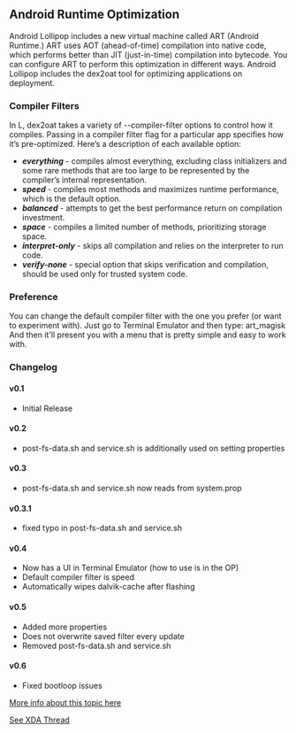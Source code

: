 ## Android Runtime Optimization

Android Lollipop includes a new virtual machine called ART (Android Runtime.) ART uses AOT (ahead-of-time) compilation into native code, which performs better than JIT (just-in-time) compilation into bytecode. You can configure ART to perform this optimization in different ways.
Android Lollipop includes the dex2oat tool for optimizing applications on deployment.

### Compiler Filters

In L, dex2oat takes a variety of --compiler-filter options to control how it compiles. Passing in a compiler filter flag for a particular app specifies how it’s pre-optimized. Here’s a description of each available option:

 * **_everything_** - compiles almost everything, excluding class initializers and some rare methods that are too large to be represented by the compiler’s internal representation.
 * **_speed_** - compiles most methods and maximizes runtime performance, which is the default option.
 * **_balanced_** - attempts to get the best performance return on compilation investment.
 * **_space_** - compiles a limited number of methods, prioritizing storage space.
 * **_interpret-only_** - skips all compilation and relies on the interpreter to run code.
 * **_verify-none_** - special option that skips verification and compilation, should be used only for trusted system code.

### Preference

You can change the default compiler filter with the one you prefer (or want to experiment with).
Just go to Terminal Emulator and then type:
	art_magisk
And then it'll present you with a menu that is pretty simple and easy to work with.

### Changelog
#### v0.1 
* Initial Release
#### v0.2 
* post-fs-data.sh and service.sh is additionally used on setting properties
#### v0.3 
* post-fs-data.sh and service.sh now reads from system.prop
#### v0.3.1 
* fixed typo in post-fs-data.sh and service.sh
#### v0.4 
* Now has a UI in Terminal Emulator (how to use is in the OP)
* Default compiler filter is speed
* Automatically wipes dalvik-cache after flashing
#### v0.5 
* Added more properties
* Does not overwrite saved filter every update
* Removed post-fs-data.sh and service.sh
#### v0.6 
* Fixed bootloop issues


[More info about this topic here](https://source.android.com/devices/tech/dalvik/configure)

[See XDA Thread](https://forum.xda-developers.com/apps/magisk/module-android-runtime-optimization-t3596559)
